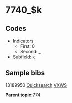 # 7740\_$k

## Codes

-   Indicators
    -   First: 0
    -   Second: \_
-   Subfield: k

## Sample bibs

13189950 [Quicksearch](https://search.library.yale.edu/catalog/13189950) [VXWS](http://prodorbis.library.yale.edu:7014/vxws/GetHoldingsService?bibId=13189950)

**Parent topic:**[774](../../tags/774/774.md)

